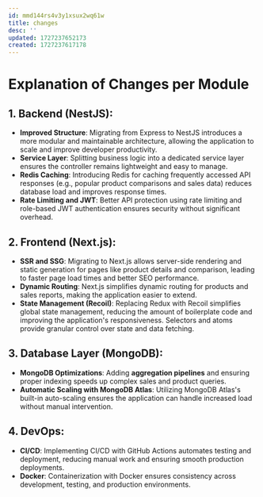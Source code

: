 ```yaml
---
id: mmd144rs4v3y1xsux2wq61w
title: changes
desc: ''
updated: 1727237652173
created: 1727237617178
---
```


# **Explanation of Changes per Module**

## 1\. **Backend (NestJS)**:

-   **Improved Structure**: Migrating from Express to NestJS introduces a more modular and maintainable architecture, allowing the application to scale and improve developer productivity.
-   **Service Layer**: Splitting business logic into a dedicated service layer ensures the controller remains lightweight and easy to manage.
-   **Redis Caching**: Introducing Redis for caching frequently accessed API responses (e.g., popular product comparisons and sales data) reduces database load and improves response times.
-   **Rate Limiting and JWT**: Better API protection using rate limiting and role-based JWT authentication ensures security without significant overhead.

## 2\. **Frontend (Next.js)**:

-   **SSR and SSG**: Migrating to Next.js allows server-side rendering and static generation for pages like product details and comparison, leading to faster page load times and better SEO performance.
-   **Dynamic Routing**: Next.js simplifies dynamic routing for products and sales reports, making the application easier to extend.
-   **State Management (Recoil)**: Replacing Redux with Recoil simplifies global state management, reducing the amount of boilerplate code and improving the application's responsiveness. Selectors and atoms provide granular control over state and data fetching.

## 3\. **Database Layer (MongoDB)**:

-   **MongoDB Optimizations**: Adding **aggregation pipelines** and ensuring proper indexing speeds up complex sales and product queries.
-   **Automatic Scaling with MongoDB Atlas**: Utilizing MongoDB Atlas's built-in auto-scaling ensures the application can handle increased load without manual intervention.

## 4\. **DevOps**:

-   **CI/CD**: Implementing CI/CD with GitHub Actions automates testing and deployment, reducing manual work and ensuring smooth production deployments.
-   **Docker**: Containerization with Docker ensures consistency across development, testing, and production environments.
